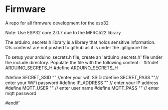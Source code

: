 # Firmware
A repo for all firmware development for the esp32

Note: Use ESP32 core 2.0.7 due to the MFRC522 library

The arduino_secrets.h library is a library that holds sensitive information. Ots contenst are not pushed to github as it is under the .gitignore file.

To setup your arduino_secrets.h file, create an 'arduino_secrets.h' file under the include directory. Populate the file with the following content:
 `
#ifndef ARDUINO_SECRETS_H
#define ARDUINO_SECRETS_H

#define SECRET_SSID "" //enter your wifi SSID
#define SECRET_PASS ""// enter your WiFi password
#define IP_ADDRESS "" // enter your IP address
#define MQTT_USER "" // enter user name
#define MQTT_PASS "" // enter mqtt password

#endif`

